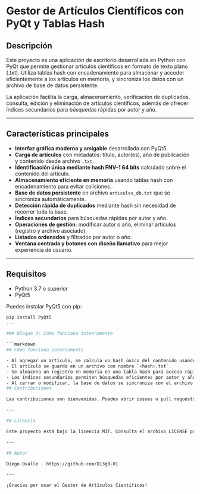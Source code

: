 # Gestor de Artículos Científicos con PyQt y Tablas Hash

## Descripción

Este proyecto es una aplicación de escritorio desarrollada en Python con PyQt que permite gestionar artículos científicos en formato de texto plano (.txt). Utiliza tablas hash con encadenamiento para almacenar y acceder eficientemente a los artículos en memoria, y sincroniza los datos con un archivo de base de datos persistente.

La aplicación facilita la carga, almacenamiento, verificación de duplicados, consulta, edición y eliminación de artículos científicos, además de ofrecer índices secundarios para búsquedas rápidas por autor y año.

---

## Características principales

- **Interfaz gráfica moderna y amigable** desarrollada con PyQt5.
- **Carga de artículos** con metadatos: título, autor(es), año de publicación y contenido desde archivo `.txt`.
- **Identificación única mediante hash FNV-1 64 bits** calculado sobre el contenido del artículo.
- **Almacenamiento eficiente en memoria** usando tablas hash con encadenamiento para evitar colisiones.
- **Base de datos persistente** en archivo `articulos_db.txt` que se sincroniza automáticamente.
- **Detección rápida de duplicados** mediante hash sin necesidad de recorrer toda la base.
- **Índices secundarios** para búsquedas rápidas por autor y año.
- **Operaciones de gestión**: modificar autor o año, eliminar artículos (registro y archivo asociado).
- **Listados ordenados** y filtrados por autor o año.
- **Ventana centrada y botones con diseño llamativo** para mejor experiencia de usuario.

---

## Requisitos

- Python 3.7 o superior
- PyQt5

Puedes instalar PyQt5 con pip:

```bash
pip install PyQt5
---

### Bloque 3: Cómo funciona internamente

```markdown
## Cómo funciona internamente

- Al agregar un artículo, se calcula un hash único del contenido usando FNV-1 64 bits.
- El artículo se guarda en un archivo con nombre `<hash>.txt`.
- Se almacena un registro en memoria en una tabla hash para acceso rápido.
- Los índices secundarios permiten búsquedas eficientes por autor y año.
- Al cerrar o modificar, la base de datos se sincroniza con el archivo `articulos_db.txt`.
## Contribuciones

Las contribuciones son bienvenidas. Puedes abrir issues o pull requests para mejorar la aplicación.

---

## Licencia

Este proyecto está bajo la licencia MIT. Consulta el archivo LICENSE para más detalles.

---

## Autor

Diego Ovalle - https://github.com/Di3g0-01

---

¡Gracias por usar el Gestor de Artículos Científicos!

